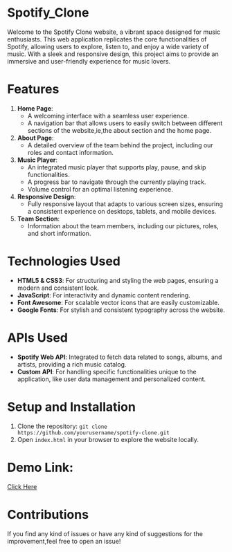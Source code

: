 # Spotify_Clone
Welcome to the Spotify Clone website, a vibrant space designed for music enthusiasts. This web application replicates the core functionalities of Spotify, allowing users to explore, listen to, and enjoy a wide variety of music. With a sleek and responsive design, this project aims to provide an immersive and user-friendly experience for music lovers.


# Features
1. **Home Page**:
   * A welcoming interface with a seamless user experience.
   * A navigation bar that allows users to easily switch between different sections of the website,ie,the about section and the home page.
2. **About Page**:
   * A detailed overview of the team behind the project, including our roles and contact information.
3. **Music Player**:
   * An integrated music player that supports play, pause, and skip functionalities.
   * A progress bar to navigate through the currently playing track.
   * Volume control for an optimal listening experience.
4. **Responsive Design**:
   * Fully responsive layout that adapts to various screen sizes, ensuring a consistent experience on desktops, tablets, and mobile devices.   
5. **Team Section**:
   * Information about the team members, including our pictures, roles, and short information.


# Technologies Used
* **HTML5 & CSS3**: For structuring and styling the web pages, ensuring a modern and consistent look.
* **JavaScript**: For interactivity and dynamic content rendering.
* **Font Awesome**: For scalable vector icons that are easily customizable.
* **Google Fonts**: For stylish and consistent typography across the website.


# APIs Used
* **Spotify Web API**: Integrated to fetch data related to songs, albums, and artists, providing a rich music catalog.
* **Custom API**: For handling specific functionalities unique to the application, like user data management and personalized content.


# Setup and Installation
1. Clone the repository:
 `git clone https://github.com/yourusername/spotify-clone.git`
2. Open `index.html` in your browser to explore the website locally.

# Demo Link:
[Click Here](https://drive.google.com/file/d/1_56ffpxwdRl75uZcE3G9Y9E50ieYk_NK/view?usp=sharing)

# Contributions
If you find any kind of issues or have any kind of suggestions for the improvement,feel free to open an issue!

